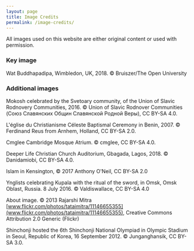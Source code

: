 ```yaml
---
layout: page
title: Image Credits
permalink: /image-credits/
---
```



All images used on this website are either original content or used with permission.


### Key image

Wat Buddhapadipa, Wimbledon, UK, 2018. © Bruiszer/The Open University 

### Additional images

Mokosh celebrated by the Svetoary community, of the Union of Slavic Rodnovery Communities, 2016. © Union of Slavic Rodnover Communities (Союз Славянских Общин Славянской Родной Веры), CC BY-SA 4.0.

L'église du Christianisme Céleste Baptismal Ceremony in Benin, 2007. © Ferdinand Reus from Arnhem, Holland, CC BY-SA 2.0.

Cmglee Cambridge Mosque Atrium. © cmglee, CC BY-SA 4.0.
 
Deeper Life Christian Church Auditorium, Gbagada, Lagos, 2018. © Danidamiobi, CC BY-SA 4.0.

Islam in Kensington, © 2017 Anthony O'Neil, CC BY-SA 2.0

Ynglists celebrating Kupala with the ritual of the sword, in Omsk, Omsk Oblast, Russia. 8 July 2016. © Valdiswallace, CC BY-SA 4.0

About image. © 2013 Rajarshi Mitra [www.flickr.com/photos/tataimitra/11146655355](www.flickr.com/photos/tataimitra/11146655355), Creative Commons Attribution 2.0 Generic (Flickr)  

Shinchonji hosted the 6th Shinchonji National Olympiad in Olympic Stadium in Seoul, Republic of Korea, 16 September 2012. © Junganghansik, CC BY-SA 3.0.